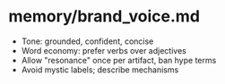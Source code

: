# memory/brand_voice.md
- Tone: grounded, confident, concise
- Word economy: prefer verbs over adjectives
- Allow "resonance" once per artifact, ban hype terms
- Avoid mystic labels; describe mechanisms
